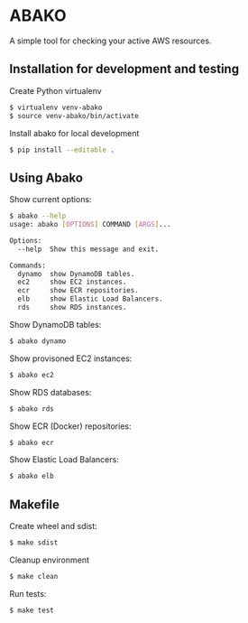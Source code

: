 # ABAKO
A simple tool for checking your active AWS resources.


## Installation for development and testing
Create Python virtualenv
```bash
$ virtualenv venv-abako
$ source venv-abako/bin/activate
```
Install abako for local development
```bash
$ pip install --editable .
```

## Using Abako
Show current options:
```bash
$ abako --help
usage: abako [OPTIONS] COMMAND [ARGS]...

Options:
  --help  Show this message and exit.

Commands:
  dynamo  show DynamoDB tables.
  ec2     show EC2 instances.
  ecr     show ECR repositories.
  elb     show Elastic Load Balancers.
  rds     show RDS instances.
```

Show DynamoDB tables:
```bash
$ abako dynamo
```

Show provisoned EC2 instances:
```bash
$ abako ec2
```

Show RDS databases:
```bash
$ abako rds
```

Show ECR (Docker) repositories:
```bash
$ abako ecr
```

Show Elastic Load Balancers:
```bash
$ abako elb
```

## Makefile
Create wheel and sdist:
```bash
$ make sdist
```

Cleanup environment
```bash
$ make clean
```

Run tests:
```bash
$ make test
```

